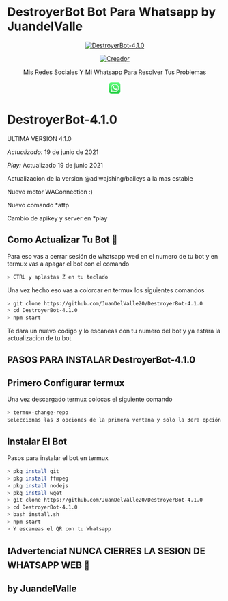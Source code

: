 # DestroyerBot Bot Para Whatsapp by JuandelValle

</p>
<p align="center">
<a href="#"><img title="DestroyerBot-4.1.0" src="https://img.shields.io/badge/DestroyerBot-4.1.0 -purple?colorA=%cc33ff&colorB=%cc33ff&style=for-the-badge"></a>
</p>

<p align="center">
<a href="https://github.com/JuandelValle20"><img title="Creador" src="https://img.shields.io/badge/Author-JuandelValle20-purple.svg?style=for-the-badge&logo=github"></a>
</p>


<p align="center">
Mis Redes Sociales Y Mi Whatsapp Para Resolver Tus Problemas
</p>

<p align='center'>
   <a href="https://wa.me/50241033780"><img height="30" src="https://github.com/JuanDelValle20/DestroyerBot-4.1.0/blob/main/temples/d9d97d48264770f85d35c208f279152c.png?raw=true"></a>
</P>



# DestroyerBot-4.1.0
ULTIMA VERSION 4.1.0

*Actualizado:* 19 de junio de 2021

*Play:* Actualizado 19 de junio 2021

Actualizacion de la version @adiwajshing/baileys a la mas estable

Nuevo motor WAConnection :)

Nuevo comando *attp

Cambio de apikey y server en *play



## Como Actualizar Tu Bot 🔄
Para eso vas a cerrar sesión de whatsapp wed en el numero de tu bot y en termux vas a apagar el bot con el comando

```bash
> CTRL y aplastas Z en tu teclado
```

Una vez hecho eso vas a colorcar en termux los siguientes comandos

```bash
> git clone https://github.com/JuanDelValle20/DestroyerBot-4.1.0
> cd DestroyerBot-4.1.0
> npm start
```

Te dara un nuevo codigo y lo escaneas con tu numero del bot y ya estara la actualizacion de tu bot






## PASOS PARA INSTALAR DestroyerBot-4.1.0

## Primero Configurar termux
Una vez descargado termux colocas el siguiente comando

```bash
> termux-change-repo
Seleccionas las 3 opciones de la primera ventana y solo la 3era opción de la segunda ventana
```

## Instalar El Bot
Pasos para instalar el bot en termux

```bash
> pkg install git
> pkg install ffmpeg
> pkg install nodejs
> pkg install wget
> git clone https://github.com/JuanDelValle20/DestroyerBot-4.1.0
> cd DestroyerBot-4.1.0
> bash install.sh
> npm start
> Y escaneas el QR con tu Whatsapp
```



## ❗Advertencia❗ NUNCA CIERRES LA SESION DE WHATSAPP WEB 🚫



## by JuandelValle


